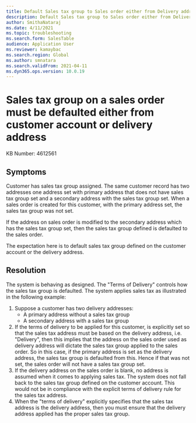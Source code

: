```yaml
---
title: Default Sales tax group to Sales order either from Delivery address or Customer account
description: Default Sales tax group to Sales order either from Delivery address or Customer account
author: SmithaNataraj
ms.date: 4/11/2021
ms.topic: troubleshooting
ms.search.form: SalesTable
audience: Application User
ms.reviewer: kamaybac
ms.search.region: Global
ms.author: smnatara
ms.search.validFrom: 2021-04-11
ms.dyn365.ops.version: 10.0.19
---
```

<!-- KFM: the title and issue description are not clear. -->
# Sales tax group on a sales order must be defaulted either from customer account or delivery address 

KB Number: 4612561

## Symptoms
Customer has sales tax group assigned. The same customer record has two addresses one address set with primary address that does not have sales tax group set and a secondary address with the sales tax group set. When a sales order is created for this customer, with the primary address set, the sales tax group was not set. 

If the address on sales order is modified to the secondary address which has the sales tax group set, then the sales tax group defined is defaulted to the sales order.

The expectation here is to  default sales tax group defined on the customer account or the delivery address.

## Resolution

The system is behaving as designed. The "Terms of Delivery" controls how the sales tax group is defaulted. The system applies sales tax as illustrated in the following example:

1. Suppose a customer has two delivery addresses: 
    - A primary address without a sales tax group
    - A secondary address with a sales tax group
1. If the terms of delivery to be applied for this customer, is explicitly set so that the sales tax address must be based on the delivery address, i.e. "Delivery", then this implies that the address on the sales order used as delivery address will dictate the sales tax group applied to the sales order. So in this case, if the primary address is set as the delivery address, the sales tax group is defaulted from this. Hence if that was not set, the sales order will not have a sales tax group set.
1. If the delivery address on the sales order is blank, no address is assumed when it comes to applying sales tax. The system does not fall back to the sales tax group defined on the customer account. This would not be in compliance with the explicit terms of delivery rule for the sales tax address.
1. When the "terms of delivery" explicitly specifies that the sales tax address is the delivery address, then you must ensure that the delivery address applied has the proper sales tax group.
